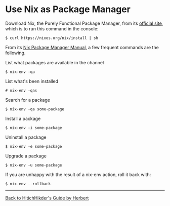 # Use Nix as Package Manager

Download Nix, the Purely Functional Package Manager, from its [official site](https://nixos.org/nix/), which is to run this command in the console:

```
$ curl https://nixos.org/nix/install | sh
```

From its [Nix Package Manager Manual](https://nixos.org/nix/manual/), a few frequent commands are the following.

List what packages are available in the channel

```
$ nix-env -qa
```

List what's been installed

```
# nix-env -qas
```

Search for a package

```
$ nix-env -qa some-package
```

Install a package

```
$ nix-env -i some-package
```

Uninstall a package

```
$ nix-env -e some-package
```

Upgrade a package

```
$ nix-env -u some-package
```

If you are unhappy with the result of a nix-env action, roll it back with:

```
$ nix-env --rollback
```
***

[Back to HitichHikder's Guide by Herbert](README.md)